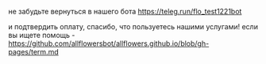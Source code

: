 не забудьте вернуться в нашего бота https://teleg.run/flo_test1221bot

и подтвердить оплату, спасибо, что пользуетесь нашими услугами!
если вы ищете помощь - https://github.com/allflowersbot/allflowers.github.io/blob/gh-pages/term.md

